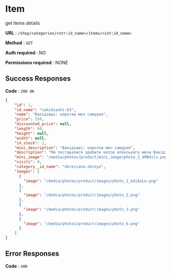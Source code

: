 # Item 

get items details

**URL** : `/shop/categories/<str:id_name>/items/<int:id_name>`

**Method** : `GET`

**Auth required** : NO 

**Permissions required** : NONE

## Success Responses

**Code** : `200 OK`


```json
{
    "id": 1,
    "id_name": "vakidzashi-63",
    "name": "Вакідзаші: коротки меч самурая",
    "price": 550,
    "discounted_price": null,
    "length": 60,
    "height": null,
    "width": null,
    "in_stock": 1,
    "mini_description": "Вакідзаші: коротки меч самурая",
    "description": "Ми постаралися зробити копію японського меча Вакідзасі з дерева...",
    "mini_image": "/media/photos/product/mini_image/photo_1_4MB4slz.png",
    "visits": 0,
    "category__id_name": "dereviana-zbroya",
    "images": [
      {
        "image": "/media/photos/product/images/photo_1_m3iAxLe.png"
      },
      {
        "image": "/media/photos/product/images/photo_2.png"
      },
      {
        "image": "/media/photos/product/images/photo_3.png"
      },
      {
        "image": "/media/photos/product/images/photo_6.png"
      }
    ]
}
```

## Error Responses

**Code** : `400`

